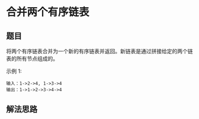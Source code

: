 # 合并两个有序链表
## 题目
将两个有序链表合并为一个新的有序链表并返回。新链表是通过拼接给定的两个链表的所有节点组成的。 

示例 1:
~~~
输入：1->2->4, 1->3->4
输出：1->1->2->3->4->4
~~~


## 解法思路